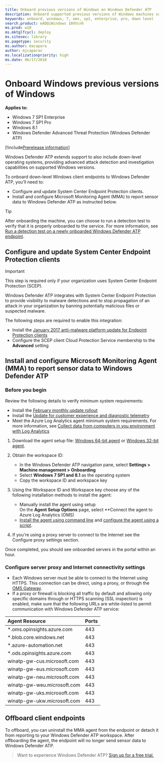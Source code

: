 ```yaml
---
title: Onboard previous versions of Windows on Windows Defender ATP
description: Onboard supported previous versions of Windows machines so that they can send sensor data to the Windows Defender ATP sensor
keywords: onboard, windows, 7, oms, sp1, enterprise, pro, down level
search.product: eADQiWindows 10XVcnh
ms.prod: w10
ms.mktglfcycl: deploy
ms.sitesec: library
ms.pagetype: security
ms.author: macapara
author: mjcaparas
ms.localizationpriority: high
ms.date: 06/17/2018
---
```


# Onboard Windows previous versions of Windows

**Applies to:**

- Windows 7 SP1 Enterprise
- Windows 7 SP1 Pro
- Windows 8.1
- Windows Defender Advanced Threat Protection (Windows Defender ATP)

[!include[Prerelease information](prerelease.md)]

Windows Defender ATP extends support to also include down-level operating systems, providing advanced attack detection and investigation capabilities on supported Windows versions.

To onboard down-level Windows client endpoints to Windows Defender ATP, you'll need to:
- Configure and update System Center Endpoint Protection clients.
- Install and configure Microsoft Monitoring Agent (MMA) to report sensor data to Windows Defender ATP as instructed below.

>[!TIP]
> After onboarding the machine, you can choose to run a detection test to verify that it is properly onboarded to the service. For more information, see [Run a detection test on a newly onboarded Windows Defender ATP endpoint](run-detection-test-windows-defender-advanced-threat-protection.md).

## Configure and update System Center Endpoint Protection clients
>[!IMPORTANT]
>This step is required only if your organization uses System Center Endpoint Protection (SCEP).

Windows Defender ATP integrates with System Center Endpoint Protection to provide visibility to malware detections and to stop propagation of an attack in your organization by banning potentially malicious files or suspected malware. 

The following steps are required to enable this integration: 
- Install the [January 2017 anti-malware platform update for Endpoint Protection clients](https://support.microsoft.com/en-us/help/3209361/january-2017-anti-malware-platform-update-for-endpoint-protection-clie) 
- Configure the SCEP client Cloud Protection Service membership to the **Advanced** setting

## Install and configure Microsoft Monitoring Agent (MMA) to report sensor data to Windows Defender ATP

### Before you begin
Review the following details to verify minimum system requirements:
- Install the [February monthly update rollout](https://support.microsoft.com/help/4074598/windows-7-update-kb4074598) 
- Install the [Update for customer experience and diagnostic telemetry](https://support.microsoft.com/help/3080149/update-for-customer-experience-and-diagnostic-telemetry)
- Meet the Azure Log Analytics agent minimum system requirements. For more information, see [Collect data from computers in you environment with Log Analytics](https://docs.microsoft.com/en-us/azure/log-analytics/log-analytics-concept-hybrid#prerequisites)

1. Download the agent setup file: [Windows 64-bit agent](https://go.microsoft.com/fwlink/?LinkId=828603) or [Windows 32-bit agent](https://go.microsoft.com/fwlink/?LinkId=828604).

2. Obtain the workspace ID:
   - In the Windows Defender ATP navigation pane, select **Settings > Machine management > Onboarding**
   - Select **Windows 7 SP1 and 8.1** as the operating system
   - Copy the workspace ID and workspace key

3. Using the Workspace ID and Workspace key choose any of the following installation methods to install the agent:
    - Manually install the agent using setup<br>
      On the **Agent Setup Options** page, select **Connect the agent to Azure Log Analytics (OMS)
    - [Install the agent using command line](https://docs.microsoft.com/en-us/azure/log-analytics/log-analytics-agent-windows#install-the-agent-using-the-command-line) and [configure the agent using a script](https://docs.microsoft.com/en-us/azure/log-analytics/log-analytics-agent-windows#add-a-workspace-using-a-script).

4. If you're using a proxy server to connect to the Internet see the Configure proxy settings section.

Once completed, you should see onboarded servers in the portal within an hour.

### Configure server proxy and Internet connectivity settings
 
- Each Windows server must be able to connect to the Internet using HTTPS. This connection can be direct, using a proxy, or through the [OMS Gateway](https://docs.microsoft.com/en-us/azure/log-analytics/log-analytics-oms-gateway).
- If a proxy or firewall is blocking all traffic by default and allowing only specific domains through or HTTPS scanning (SSL inspection) is enabled, make sure that the following URLs are white-listed to permit communication with Windows Defender ATP service:

Agent Resource    |    Ports 
:---|:---
|    *.oms.opinsights.azure.com    |    443    |
|    *.blob.core.windows.net    |    443    |
|    *.azure-automation.net    |    443    |
|    *.ods.opinsights.azure.com    |    443    |
|    winatp-gw-cus.microsoft.com     |    443    |
|    winatp-gw-eus.microsoft.com    |    443    |
|    winatp-gw-neu.microsoft.com    |    443    |
|    winatp-gw-weu.microsoft.com    |    443    |
|winatp-gw-uks.microsoft.com | 443 |
|winatp-gw-ukw.microsoft.com | 443 | 


## Offboard client endpoints
To offboard, you can uninstall the MMA agent from the endpoint or detach it from reporting to your Windows Defender ATP workspace. After offboarding the agent, the endpoint will no longer send sensor data to Windows Defender ATP. 

>Want to experience Windows Defender ATP? [Sign up for a free trial.](https://www.microsoft.com/en-us/WindowsForBusiness/windows-atp?ocid=docs-wdatp-downlevele-belowfoldlink)







